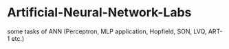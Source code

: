 # Artificial-Neural-Network-Labs
some tasks of ANN (Perceptron, MLP application, Hopfield, SON, LVQ, ART-1 etc.)
